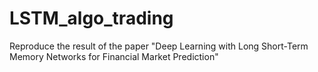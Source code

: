 # LSTM_algo_trading
Reproduce the result of the paper "Deep Learning with Long Short-Term Memory Networks for Financial Market Prediction"
